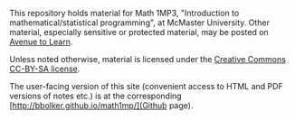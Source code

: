 This repository holds material for Math 1MP3, "Introduction to mathematical/statistical programming", at McMaster University. Other material, especially sensitive or protected material, may be posted on [Avenue to Learn](http://avenue.mcmaster.ca).

Unless noted otherwise, material is licensed under the [Creative Commons CC-BY-SA license](https://creativecommons.org/licenses/by-sa/4.0/legalcode).

The user-facing version of this site (convenient access to HTML and PDF versions of notes etc.) is at the corresponding [http://bbolker.github.io/math1mp/](Github page).
